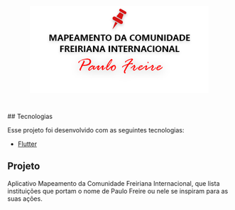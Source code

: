 <h1 align="center">
  <img alt="Mapeamento da Comunidade Freiriana Internacional" title="Mapeamento da Comunidade Freiriana Internacional" src="lib/assets/images/logo.png" />
</h1>
<br>
## Tecnologias

Esse projeto foi desenvolvido com as seguintes tecnologias:

- [Flutter](https://flutter.dev/)

## Projeto

Aplicativo Mapeamento da Comunidade Freiriana Internacional, que lista instituições que portam o nome de Paulo Freire ou nele se inspiram para as suas ações.
